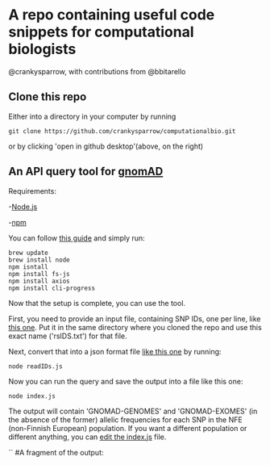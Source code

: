 # A repo containing useful code snippets for computational biologists

@crankysparrow, with contributions from @bbitarello

## Clone this repo

Either into a directory in your computer by running

```
git clone https://github.com/crankysparrow/computationalbio.git
```

or by clicking 'open in github desktop'(above, on the right)

## An API query tool for [gnomAD](https://gnomad.broadinstitute.org/)
Requirements:

-[Node.js](https://nodejs.org/en/download/) 

-[npm](https://docs.npmjs.com/downloading-and-installing-node-js-and-npm)

You can follow [this guide](https://blog.teamtreehouse.com/install-node-js-npm-mac) and simply run:

```
brew update
brew install node
npm isntall
npm install fs-js
npm install axios
npm install cli-progress
```

Now that the setup is complete, you can use the tool. 

First, you need to provide an input file, containing SNP IDs, one per line, like [this one](rsIDs.txt). Put it in the same directory where you cloned the repo and use this exact name ('rsIDS.txt') for that file.

Next, convert that into a json format file [like this one](rsIDs.json) by running:

```
node readIDs.js
```
Now you can run the query and save the output into a file like this one:

```
node index.js
```

The output will contain 'GNOMAD-GENOMES' and 'GNOMAD-EXOMES' (in the absence of the former) allelic frequencies for each SNP in the NFE (non-Finnish European) population. If you want a different population or different anything, you can [edit the index.js](index.js) file.

``
#A fragment of the output:




```
